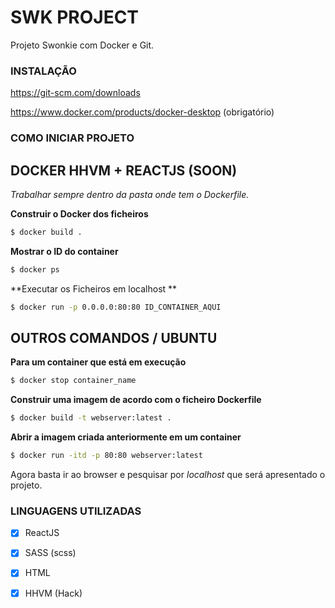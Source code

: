 # SWK PROJECT

Projeto Swonkie com Docker e Git.

### INSTALAÇÃO

https://git-scm.com/downloads

https://www.docker.com/products/docker-desktop (obrigatório)

### COMO INICIAR PROJETO

## DOCKER HHVM + REACTJS (SOON)

*Trabalhar sempre dentro da pasta onde tem o Dockerfile.*

**Construir o Docker dos ficheiros**
```sh
$ docker build .
```

**Mostrar o ID do container**
```sh
$ docker ps
```

**Executar os Ficheiros em localhost **
```sh
$ docker run -p 0.0.0.0:80:80 ID_CONTAINER_AQUI
```

## OUTROS COMANDOS / UBUNTU

**Para um container que está em execução**
```sh
$ docker stop container_name
```

**Construir uma imagem de acordo com o ficheiro Dockerfile**
```sh
$ docker build -t webserver:latest .
```

**Abrir a imagem criada anteriormente em um container**
```sh
$ docker run -itd -p 80:80 webserver:latest
```

Agora basta ir ao browser e pesquisar por *localhost* que será apresentado o projeto.

### LINGUAGENS UTILIZADAS

- [x] ReactJS
- [x] SASS (scss)
- [x] HTML
- [x] HHVM (Hack)

